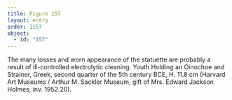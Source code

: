 ```yaml
---
title: Figure 157
layout: entry
order: 1157
object:
  - id: "157"
---
```


The many losses and worn appearance of the statuette are probably a result of ill-controlled electrolytic cleaning. Youth Holding an Oinochoe and Strainer, Greek, second quarter of the 5th century BCE, H. 11.8 cm (Harvard Art Museums / Arthur M. Sackler Museum, gift of Mrs. Edward Jackson Holmes, inv. 1952.20).
